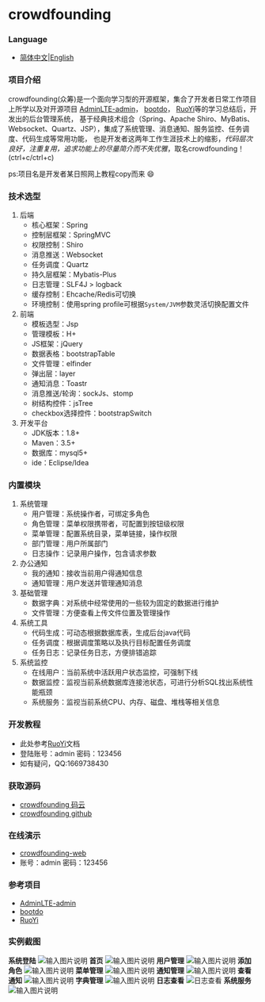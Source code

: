 # crowdfounding

### Language
- [简体中文](README_zh.md)|[English](README_en.md)

### 项目介绍
crowdfounding(众筹)是一个面向学习型的开源框架，集合了开发者日常工作项目上所学以及对开源项目
[AdminLTE-admin](https://gitee.com/zhougaojun/KangarooAdmin/tree/master)，
[bootdo](https://gitee.com/lcg0124/bootdo)，
[RuoYi](https://gitee.com/y_project/RuoYi)等的学习总结后，开发出的后台管理系统，
基于经典技术组合（Spring、Apache Shiro、MyBatis、Websocket、Quartz、JSP），集成了系统管理、消息通知、服务监控、任务调度、代码生成等常用功能，
也是开发者这两年工作生涯技术上的缩影，_代码层次良好，注重复用，追求功能上的尽量简介而不失优雅_，取名crowdfounding！
(ctrl+c/ctrl+c)

ps:项目名是开发者某日照网上教程copy而来 :smile: 


### 技术选型
1. 后端
    - 核心框架：Spring
    - 控制层框架：SpringMVC
    - 权限控制：Shiro
    - 消息推送：Websocket
    - 任务调度：Quartz
    - 持久层框架：Mybatis-Plus
    - 日志管理：SLF4J > logback
    - 缓存控制：Ehcache/Redis可切换
    - 环境控制：使用spring profile可根据`System/JVM`参数灵活切换配置文件
2. 前端
    - 模板选型：Jsp
    - 管理模板：H+
    - JS框架：jQuery
    - 数据表格：bootstrapTable
    - 文件管理：elfinder
    - 弹出层：layer
    - 通知消息：Toastr
    - 消息推送/轮询：sockJs、stomp
    - 树结构控件：jsTree
    - checkbox选择控件：bootstrapSwitch
3. 开发平台
    - JDK版本：1.8+
    - Maven：3.5+
    - 数据库：mysql5+
    - ide：Eclipse/Idea
 
### 内置模块
1. 系统管理
    - 用户管理：系统操作者，可绑定多角色
    - 角色管理：菜单权限携带者，可配置到按钮级权限
    - 菜单管理：配置系统目录，菜单链接，操作权限
    - 部门管理：用户所属部门
    - 日志操作：记录用户操作，包含请求参数
2. 办公通知
    - 我的通知：接收当前用户得通知信息
    - 通知管理：用户发送并管理通知消息
3. 基础管理
    - 数据字典：对系统中经常使用的一些较为固定的数据进行维护
    - 文件管理：方便查看上传文件位置及管理操作
4. 系统工具
    - 代码生成：可动态根据数据库表，生成后台java代码
    - 任务调度：根据调度策略以及执行目标配置任务调度
    - 任务日志：记录任务日志，方便排错追踪
5. 系统监控
    - 在线用户：当前系统中活跃用户状态监控，可强制下线
    - 数据监控：监视当前系统数据库连接池状态，可进行分析SQL找出系统性能瓶颈
    - 系统服务：监视当前系统CPU、内存、磁盘、堆栈等相关信息


### 开发教程
- 此处参考[RuoYi](https://gitee.com/y_project/RuoYi)文档
- 登陆账号：admin 密码：123456
- 如有疑问，QQ:1669738430
 
### 获取源码
- [crowdfounding 码云](https://gitee.com/wayn111/crowdfounding)
- [crowdfounding github](https://github.com/wayn111/crowdfounding)

### 在线演示
- <a href="http://wayn.xin" target="_blank">crowdfounding-web</a>
- 账号：admin 密码：123456

### 参考项目
- [AdminLTE-admin](https://gitee.com/zhougaojun/KangarooAdmin/tree/master)
- [bootdo](https://gitee.com/lcg0124/bootdo)
- [RuoYi](https://gitee.com/y_project/RuoYi)

### 实例截图
__系统登陆__
![输入图片说明](https://images.gitee.com/uploads/images/2019/0824/175955_6658801e_1731679.png "系统登陆.png")
__首页__
![输入图片说明](https://images.gitee.com/uploads/images/2019/0824/180055_d2eda5fd_1731679.png "首页.png")
__用户管理__
![输入图片说明](https://images.gitee.com/uploads/images/2019/0824/180332_d2e3162e_1731679.png "用户管理.png")
__添加角色__
![输入图片说明](https://images.gitee.com/uploads/images/2019/0824/180453_538d9788_1731679.png "添加角色.png")
__菜单管理__
![输入图片说明](https://images.gitee.com/uploads/images/2019/0824/180536_36473cbc_1731679.png "菜单管理.png")
__通知管理__
![输入图片说明](https://images.gitee.com/uploads/images/2019/0824/180652_d022dcf8_1731679.png "通知管理.png")
__查看通知__
![输入图片说明](https://images.gitee.com/uploads/images/2019/0824/180748_5f342010_1731679.png "查看通知.png")
__字典管理__
![输入图片说明](https://images.gitee.com/uploads/images/2019/0824/180904_135aa88e_1731679.png "字典管理.png")
__日志查看__
![日志查看](https://images.gitee.com/uploads/images/2019/0714/171557_056253cd_1731679.png "log.png")
__系统服务__
![输入图片说明](https://images.gitee.com/uploads/images/2019/0719/173156_b2dc84a5_1731679.png "server.png")
